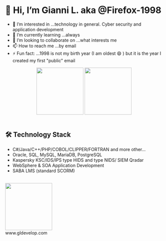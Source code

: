 # 👋 Hi, I’m Gianni L. aka @Firefox-1998
- 👀 I’m interested in ...technology in general. Cyber ​​security and application development
- 🌱 I’m currently learning ...always
- 💞️ I’m looking to collaborate on ...what interests me
- 📫 How to reach me ...by email
- ⚡ Fun fact: ...1998 is not my birth year (I am oldest :smile: ) but it is the year I created my first "public" email

  
<p align='center'>  
   <a href="https://github-readme-stats.vercel.app/api?username=Firefox-1998&show_icons=true&count_private=true">
       <img height=150 src="https://github-readme-stats.vercel.app/api?username=Firefox-1998&show_icons=true&count_private=true"/></a>
   <a href="https://github.com/romankh3/github-readme-stats">
       <img height=150 src="https://github-readme-stats.vercel.app/api/top-langs/?username=Firefox-1998&layout=compact"/></a>
  <br><br>
</p>


## 🛠 Technology Stack
*   C#/Java/C++/PHP/COBOL/CLIPPER/FORTRAN and more other...
*   Oracle, SQL, MySQL, MariaDB, PostgreSQL
*   Kaspersky KSC/IDS/IPS type HIDS and type NIDS/ SIEM Qradar
*   WebSphere & SOA Application Development
*   SABA LMS (standard SCORM)


<p align='left'>
  <br>
   <a href="https://www.gldevelop.com">
       <img height=150 src="https://github.com/user-attachments/assets/a8a58c30-50ad-4c14-94fc-f823231908de"/></a>
  <br>
  www.gldevelop.com
</p>


<!---
Firefox-1998/Firefox-1998 is a ✨ special ✨ repository because its `README.md` (this file) appears on your GitHub profile.
You can click the Preview link to take a look at your changes.
--->

